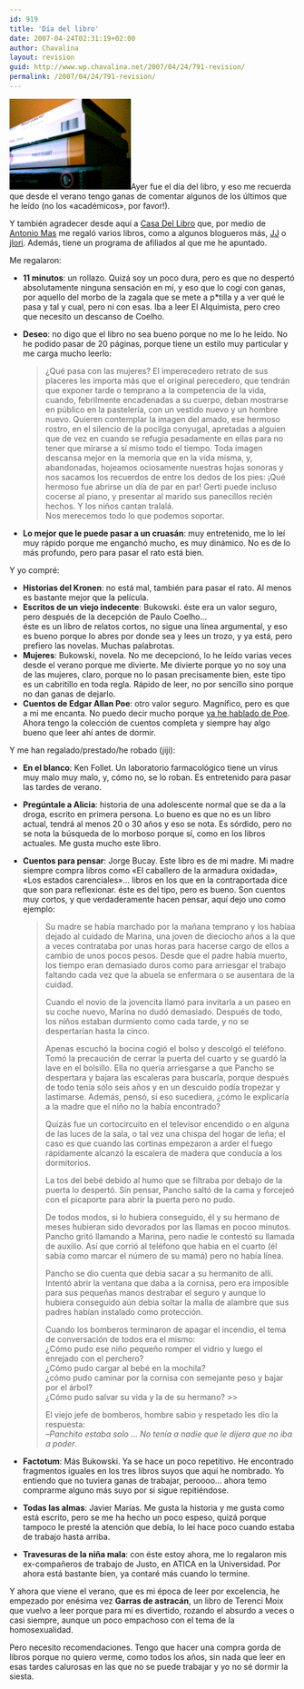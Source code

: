 ```yaml
---
id: 919
title: 'Día del libro'
date: 2007-04-24T02:31:19+02:00
author: Chavalina
layout: revision
guid: http://www.wp.chavalina.net/2007/04/24/791-revision/
permalink: /2007/04/24/791-revision/
---
```

<img class="imgizqda" src="/imagenes/fotos/dia-del-libro-07.jpg" alt="Casa Del Libro me regaló estos cuatro hace un par de meses" />Ayer fue el día del libro, y eso me recuerda que desde el verano tengo ganas de comentar algunos de los últimos que he leído (no los «académicos», por favor!).

Y también agradecer desde aquí a [Casa Del Libro](http://www.casadellibro.com/homeAfiliado?ca=1467) que, por medio de [Antonio Mas](http://trabajarsinconexion.com/) me regaló varios libros, como a algunos blogueros más, [JJ](http://atalaya.blogalia.com/historias/45981) o [jlori](http://www.ecuaderno.com/2006/12/07/diccionario-combinatorio-practico-del-espanol-contemporaneo/). Además, tiene un programa de afiliados al que me he apuntado.

Me regalaron:

  * **11 minutos**: un rollazo. Quizá soy un poco dura, pero es que no despertó absolutamente ninguna sensación en mí, y eso que lo cogí con ganas, por aquello del morbo de la zagala que se mete a p*tilla y a ver qué le pasa y tal y cual, pero ni con esas. Iba a leer El Alquimista, pero creo que necesito un descanso de Coelho. 
  * **Deseo**: no digo que el libro no sea bueno porque no me lo he leído. No he podido pasar de 20 páginas, porque tiene un estilo muy particular y me carga mucho leerlo:  
    > &iquest;Qué pasa con las mujeres? El imperecedero retrato de sus placeres les importa más que el original perecedero, que tendrán que exponer tarde o temprano a la competencia de la vida, cuando, febrilmente encadenadas a su cuerpo, deban mostrarse en público en la pastelería, con un vestido nuevo y un hombre nuevo. Quieren contemplar la imagen del amado, ese hermoso rostro, en el silencio de la pocilga conyugal, apretadas a alguien que de vez en cuando se refugia pesadamente en ellas para no tener que mirarse a sí mismo todo el tiempo. Toda imagen descansa mejor en la memoria que en la vida misma, y, abandonadas, hojeamos ociosamente nuestras hojas sonoras y nos sacamos los recuerdos de entre los dedos de los pies: &iexcl;Qué hermoso fue abrirse un día de par en par! Gerti puede incluso cocerse al piano, y presentar al marido sus panecillos recién hechos. Y los ni&ntilde;os cantan tralalá.  
    > Nos merecemos todo lo que podemos soportar. 

  * **Lo mejor que le puede pasar a un cruasán**: muy entretenido, me lo leí muy rápido porque me enganchó mucho, es muy dinámico. No es de lo más profundo, pero para pasar el rato está bien. 

Y yo compré: 

  * **Historias del Kronen**: no está mal, también para pasar el rato. Al menos es bastante mejor que la película. 
  * **Escritos de un viejo indecente**: Bukowski. éste era un valor seguro, pero después de la decepción de Paulo Coelho…  
    éste es un libro de relatos cortos, no sigue una línea argumental, y eso es bueno porque lo abres por donde sea y lees un trozo, y ya está, pero prefiero las novelas. Muchas palabrotas.
  * **Mujeres**: Bukowski, novela. No me decepcionó, lo he leído varias veces desde el verano porque me divierte. Me divierte porque yo no soy una de las mujeres, claro, porque no lo pasan precisamente bien, este tipo es un cabritillo en toda regla. Rápido de leer, no por sencillo sino porque no dan ganas de dejarlo. 
  * **Cuentos de Edgar Allan Poe**: otro valor seguro. Magnífico, pero es que a mi me encanta. No puedo decir mucho porque [ya he hablado de Poe](http://chavalina.net/comentar.php?idpost=20&q=poe). Ahora tengo la colección de cuentos completa y siempre hay algo bueno que leer ahí antes de dormir. 

Y me han regalado/prestado/he robado (jiji): 

  * **En el blanco**: Ken Follet. Un laboratorio farmacológico tiene un virus muy malo muy malo, y, cómo no, se lo roban. Es entretenido para pasar las tardes de verano. 
  * **Pregúntale a Alicia**: historia de una adolescente normal que se da a la droga, escrito en primera persona. Lo bueno es que no es un libro actual, tendrá al menos 20 o 30 a&ntilde;os y eso se nota. Es sórdido, pero no se nota la búsqueda de lo morboso porque sí, como en los libros actuales. Me gusta mucho este libro. 
  * **Cuentos para pensar**: Jorge Bucay. Este libro es de mi madre. Mi madre siempre compra libros como «El caballero de la armadura oxidada», «Los estados carenciales»… libros en los que en la contraportada dice que son para reflexionar. éste es del tipo, pero es bueno. Son cuentos muy cortos, y que verdaderamente hacen pensar, aquí dejo uno como ejemplo:  
    > Su madre se había marchado por la ma&ntilde;ana temprano y los habíaa dejado al cuidado de Marina, una joven de dieciocho a&ntilde;os a la que a veces contrataba por unas horas para hacerse cargo de ellos a cambio de unos pocos pesos. Desde que el padre había muerto, los tiempo eran demasiado duros como para arriesgar el trabajo faltando cada vez que la abuela se enfermara o se ausentara de la cuidad.
    > 
    > Cuando el novio de la jovencita llamó para invitarla a un paseo en su coche nuevo, Marina no dudó demasiado. Después de todo, los ni&ntilde;os estaban durmiento como cada tarde, y no se despertarían hasta la cinco.
    > 
    > Apenas escuchó la bocina cogió el bolso y descolgó el teléfono. Tomó la precaución de cerrar la puerta del cuarto y se guardó la lave en el bolsillo. Ella no quería arriesgarse a que Pancho se despertara y bajara las escaleras para buscarla, porque después de todo tenía sólo seis a&ntilde;os y en un descuido podía tropezar y lastimarse. Además, pensó, si eso sucediera, &iquest;cómo le explicaría a la madre que el ni&ntilde;o no la había encontrado?
    > 
    > Quizás fue un cortocircuito en el televisor encendido o en alguna de las luces de la sala, o tal vez una chispa del hogar de le&ntilde;a; el caso es que cuando las cortinas empezaron a arder el fuego rápidamente alcanzó la escalera de madera que conducía a los dormitorios.
    > 
    > La tos del bebé debido al humo que se filtraba por debajo de la puerta lo despertó. Sin pensar, Pancho saltó de la cama y forcejeó con el picaporte para abrir la puerta pero no pudo.
    > 
    > De todos modos, si lo hubiera conseguido, él y su hermano de meses hubieran sido devorados por las llamas en pocoo minutos. Pancho gritó llamando a Marina, pero nadie le contestó su llamada de auxilio. Así que corrió al teléfono que habia en el cuarto (él sabía como marcar el número de su mamá) pero no había línea.
    > 
    > Pancho se dio cuenta que debía sacar a su hermanito de allí. Intentó abrir la ventana que daba a la cornisa, pero era imposible para sus peque&ntilde;as manos destrabar el seguro y aunque lo hubiera conseguido aún debia soltar la malla de alambre que sus padres habían instalado como protección.
    > 
    > Cuando los bomberos terminaron de apagar el incendio, el tema de conversación de todos era el mismo:  
    > &iquest;Cómo pudo ese ni&ntilde;o peque&ntilde;o romper el vidrio y luego el enrejado con el perchero?  
    > &iquest;Cómo pudo cargar al bebé en la mochila?  
    > &iquest;cómo pudo caminar por la cornisa con semejante peso y bajar por el árbol?  
    > &iquest;Cómo pudo salvar su vida y la de su hermano? >> 
    > 
    > El viejo jefe de bomberos, hombre sabio y respetado les dio la respuesta:  
    > &#8211;_Panchito estaba solo … No tenía a nadie que le dijera que no iba a poder_. 

  * **Factotum**: Más Bukowski. Ya se hace un poco repetitivo. He encontrado fragmentos iguales en los tres libros suyos que aquí he nombrado. Yo entiendo que no tuviera ganas de trabajar, peroooo… ahora temo comprarme alguno más suyo por si sigue repitiéndose. 
  * **Todas las almas**: Javier Marías. Me gusta la historia y me gusta como está escrito, pero se me ha hecho un poco espeso, quizá porque tampoco le presté la atención que debía, lo leí hace poco cuando estaba de trabajo hasta arriba. 
  * **Travesuras de la ni&ntilde;a mala**: con éste estoy ahora, me lo regalaron mis ex-compa&ntilde;eros de trabajo de Justo, en ATICA en la Universidad. Por ahora está bastante bien, ya contaré más cuando lo termine. 

Y ahora que viene el verano, que es mi época de leer por excelencia, he empezado por enésima vez **Garras de astracán**, un libro de Terenci Moix que vuelvo a leer porque para mí es divertido, rozando el absurdo a veces o casi siempre, aunque un poco empachoso con el tema de la homosexualidad. 

Pero necesito recomendaciones. Tengo que hacer una compra gorda de libros porque no quiero verme, como todos los a&ntilde;os, sin nada que leer en esas tardes calurosas en las que no se puede trabajar y yo no sé dormir la siesta.